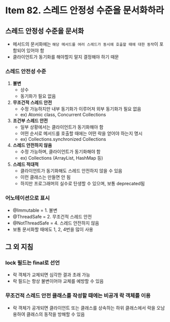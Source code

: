 # Item 82. 스레드 안정성 수준을 문서화하라

## 스레드 안정성 수준을 문서화

- 메서드의 문서화에는 `해당 메서드를 여러 스레드가 동시에 호출할 때에 대한 동작`이 포함되어 있어야 함
- 클라이언트가 동기화를 해야할지 말지 결정해야 하기 때문

### 스레드 안전성 수준

1. **불변**
    - 상수
    - 동기화가 필요 없음
2. **무조건적 스레드 안전**
    - 수정 가능하지만 내부 동기화가 이루어져 외부 동기화가 필요 없음
    - ex) Atomic class, Concurrent Collections
3. **조건부 스레드 안전**
    - 일부 상황에서는 클라이언트가 동기화해야 함
    - 어떤 순서로 메서드를 호출할 때에는 어떤 락을 얻어야 하는지 명시
    - ex) Collections.synchronized Collections
4. **스레드 안전하지 않음**
    - 수정 가능하며, 클라이언트가 동기화해야 함
    - ex) Collections (ArrayList, HashMap 등)
5. **스레드 적대적**
    - 클라이언트가 동기화해도 스레드 안전하지 않을 수 있음
    - 이런 클래스는 만들면 안 됨
    - 하지만 프로그래머의 실수로 탄생할 수 있으며, 보통 deprecated됨

### 어노테이션으로 표시

- @Immutable = 1. 불변
- @ThreadSafe = 2. 무조건적 스레드 안전
- @NotThreadSafe = 4. 스레드 안전하지 않음
- 보통 문서화할 때에도 1, 2, 4번을 많이 사용

## 그 외 지침

### lock 필드는 final로 선언

- 락 객체가 교체되면 심각한 결과 초래 가능
- 락 필드는 항상 불변이어야 교체를 예방할 수 있음

### 무조건적 스레드 안전 클래스를 작성할 때에는 비공개 락 객체를 이용

- 락 객체가 공개되면 클라이언트 또는 클래스를 상속하는 하위 클래스에서 락을 오남용하여 클래스의 동작을 방해할 수 있음
